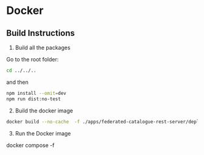 # Docker

## Build Instructions

1. Build all the packages

Go to the root folder:

```sh
cd ../../..
```

and then

```sh
npm install --omit=dev
npm run dist:no-test
```

2. Build the docker image

```sh
docker build --no-cache  -f ./apps/federated-catalogue-rest-server/deploy/Dockerfile -t twin.org/federated-catalogue:1.0 .
```

3. Run the Docker image

docker compose -f 